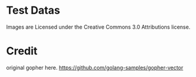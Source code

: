 # Test Datas
Images are Licensed under the Creative Commons 3.0 Attributions license.


# Credit
original gopher here.
https://github.com/golang-samples/gopher-vector
